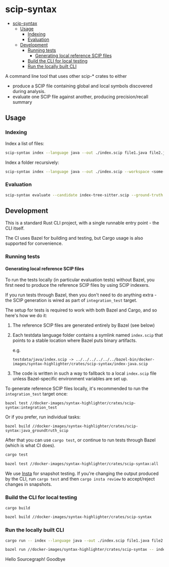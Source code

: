 # scip-syntax

<!--toc:start-->
- [scip-syntax](#scip-syntax)
  - [Usage](#usage)
    - [Indexing](#indexing)
    - [Evaluation](#evaluation)
  - [Development](#development)
    - [Running tests](#running-tests)
      - [Generating local reference SCIP files](#generating-local-reference-scip-files)
    - [Build the CLI for local testing](#build-the-cli-for-local-testing)
    - [Run the locally built CLI](#run-the-locally-built-cli)
<!--toc:end-->

A command line tool that uses other scip-* crates to either

- produce a SCIP file containing global and local symbols discovered during analysis.
- evaluate one SCIP file against another, producing precision/recall summary

## Usage

### Indexing

Index a list of files:

```bash
scip-syntax index --language java --out ./index.scip file1.java file2.java ...
```

Index a folder recursively:

```bash
scip-syntax index --language java --out ./index.scip --workspace <some-folder>
```
### Evaluation

```bash
scip-syntax evaluate --candidate index-tree-sitter.scip --ground-truth index.scip
```

## Development

This is a standard Rust CLI project, with a single runnable entry point - the CLI itself.

The CI uses Bazel for building and testing,
but Cargo usage is also supported for convenience.

### Running tests

#### Generating local reference SCIP files

To run the tests locally (in particular evaluation tests) without Bazel, you first need to produce the reference SCIP files
by using SCIP indexers.

If you run tests through Bazel, then you don't need to do anything extra - the
SCIP generation is wired as part of `integration_test` target.

The setup for tests is required to work with both Bazel and Cargo, and so here's how we do it:

1. The reference SCIP files are generated entirely by Bazel (see below)
2. Each testdata language folder contains a symlink named `index.scip` that
   points to a stable location where Bazel puts binary artifacts.

   e.g.

   ```
   testdata/java/index.scip -> ../../../../../../bazel-bin/docker-images/syntax-highlighter/crates/scip-syntax/index-java.scip
   ```
3. The code is written in such a way to fallback to a local `index.scip` file unless
   Bazel-specific environment variables are set up.

To generate reference SCIP files locally, it's recommended to run the `integration_test` target
once:

```
bazel test //docker-images/syntax-highlighter/crates/scip-syntax:integration_test
```

Or if you prefer, run individual tasks:

```
bazel build //docker-images/syntax-highlighter/crates/scip-syntax:java_groundtruth_scip
```

After that you can use `cargo test`, or continue to run tests through Bazel (which is what
CI does).


```bash
cargo test
```

```bash
bazel test //docker-images/syntax-highlighter/crates/scip-syntax:all
```

We use [Insta](https://insta.rs/) for snapshot testing.
If you're changing the output produced by the CLI,
run `cargo test` and then `cargo insta review`
to accept/reject changes in snapshots.

### Build the CLI for local testing

```bash
cargo build
```

```bash
bazel build //docker-images/syntax-highlighter/crates/scip-syntax
```

### Run the locally built CLI

```bash
cargo run -- index --language java --out ./index.scip file1.java file2.java ...
```

```bash
bazel run //docker-images/syntax-highlighter/crates/scip-syntax -- index --language java --out ./index.scip file1.java file2.java ...
```
Hello Sourcegraph!
Goodbye
